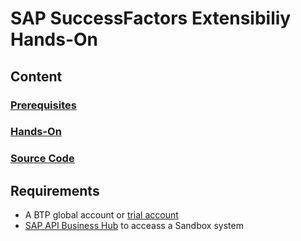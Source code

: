 # SAP SuccessFactors Extensibiliy Hands-On

## Content

### [Prerequisites](./prerequisites/README.md)
### [Hands-On](./)
### [Source Code](./)

## Requirements
  * A BTP global account or [trial account](https://www.sap.com/products/business-technology-platform/trial.html)
  * [SAP API Business Hub](https://api.sap.com/) to acceass a Sandbox system